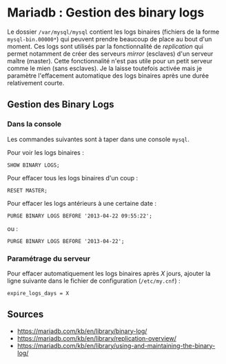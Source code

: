 # Mariadb : Gestion des binary logs

Le dossier `/var/mysql/mysql` contient les logs binaires (fichiers de la
forme `mysql-bin.00000*`) qui peuvent prendre beaucoup de place au bout d'un
moment. Ces logs sont utilisés par la fonctionnalité de *replication* qui
permet notamment de créer des serveurs *mirror* (esclaves) d'un serveur
maître (master). Cette fonctionnalité n'est pas utile pour un petit serveur
comme le mien (sans esclaves). Je la laisse toutefois activée mais je
paramètre l'effacement automatique des logs binaires après une durée
relativement courte.

## Gestion des Binary Logs

### Dans la console

Les commandes suivantes sont à taper dans une console `mysql`.

Pour voir les logs binaires :
```
SHOW BINARY LOGS;
```

Pour effacer tous les logs binaires d'un coup :
```
RESET MASTER;
```

Pour effacer les logs antérieurs à une certaine date :
```
PURGE BINARY LOGS BEFORE '2013-04-22 09:55:22';
```
ou :
```
PURGE BINARY LOGS BEFORE '2013-04-22';
```

### Paramétrage du serveur

Pour effacer automatiquement les logs binaires après *X* jours, ajouter la
ligne suivante dans le fichier de configuration (`/etc/my.cnf`) :
```
expire_logs_days = X
```

## Sources

* <https://mariadb.com/kb/en/library/binary-log/>
* <https://mariadb.com/kb/en/library/replication-overview/>
* <https://mariadb.com/kb/en/library/using-and-maintaining-the-binary-log/>
